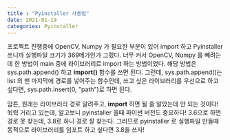 ```yaml
---
title : "Pyinstaller 사용법"
date: 2021-01-19
categories: Pyinstaller
---
```



프로젝트 진행중에 OpenCV, Numpy 가 필요한 부분이 있어 import 하고 Pyinstaller 쓰니까 실행파일 크기가 369메가인가 그랬다.
너무 커서 OpenCV, Numpy 를 빼려는데 한 방법이 main 중에 라이브러리르 import 하는 방법이었다.
해당 방법은 sys.path.append() 하고 __import()__ 함수를 쓰면 된다.
그런데, sys.path.append()는 list 의 맨 마지막에 경로를 넣어주는 함수인데, 쓰고 싶은 라이브러리를 우선으로 하고 싶다면, 
sys.path.insert(0, "path")로 하면 된다.

암튼, 원래는 라이브러리 경로 알려주고, __import__ 하면 될 줄 알았는데 안 되는 것이다! 
쒹쒹 거리고 있는데, 알고보니 pyinstaller 쓸때 파이썬 버전도 중요하다!
3.6으로 하면 경로 못 찾는데, 3.8로 하니 경로 잘 찾는다.
그러므로 pyinstaller 로 실행파일 만들때 동적으로 라이브러리를 임포트 하고 싶다면 3.8을 쓰자!

